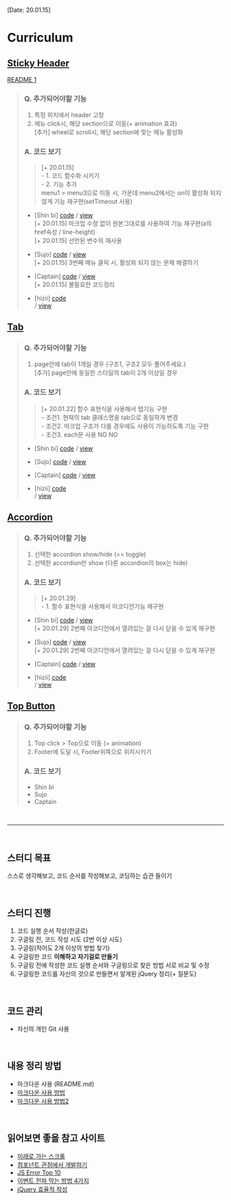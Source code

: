 [Date: 20.01.15]

# Curriculum
## [Sticky Header](https://kwoneunju.github.io/js-study-200120/Sticky-Header/stickyHeader.html)
[README 1](https://kwoneunju.github.io/js-study-200120/Sticky-Header)
> ### Q. 추가되어야할 기능
> 1. 특정 위치에서 header 고정
> 2. 메뉴 click시, 해당 section으로 이동(+ animation 효과)<br>
> [추가] wheel로 scroll시, 해당 section에 맞는 메뉴 활성화
> 
> ### A. 코드 보기
>> [+ 20.01.15] <br>
>>     - 1. 코드 함수화 시키기<br>
>>     - 2. 기능 추가<br>
>>      menu1 > menu3으로 이동 시, 가운데 menu2에서는 on이 활성화 되지 않게 기능 재구현(setTimeout 사용)
>
> * [Shin bi] [code](https://github.com/now-rainism/2020-study-jQuery/tree/master/Sticky-Header)
    / [view](https://now-rainism.github.io/2020-study-jQuery/Sticky-Header/stickyHeader.html)<br>
    [+ 20.01.15] 마크업 수정 없이 원본그대로를 사용하여 기능 재구현(a의 href속성 / line-height)<br>
    [+ 20.01.15] 선언된 변수의 재사용<br>
>    
> * [Sujo] [code](https://github.com/sujo2/2020_uidev1_study/tree/master/Sticky-Header)
    / [view](https://sujo2.github.io/2020_uidev1_study/Sticky-Header/stickyHeader.html)<br>
    [+ 20.01.15] 3번째 메뉴 클릭 시, 활성화 되지 않는 문제 해결하기<br>
>
> * [Captain] [code](https://github.com/yun007/UI_team_jQuery_study/blob/gh-pages/Sticky-Header/stickyHeader.html)
    / [view](https://yun007.github.io/UI_team_jQuery_study/Sticky-Header/stickyHeader.html)<br>
    [+ 20.01.15] 불필요한 코드정리<br>
> 
> * [hizii] [code](https://github.com/hizii/script-ui/tree/master/Sticky-Header)<br>
    / [view](https://hizii.github.io/script-ui/Sticky-Header/stickyHeader.html)


## [Tab](https://kwoneunju.github.io/js-study-200120/Tab/tab.html)
> ### Q. 추가되어야할 기능
> 1. page안에 tab이 1개일 경우 (구조1, 구조2 모두 풀어주세요.)<br>
> [추가] page안에 동일한 스타일의 tab이 2개 이상일 경우
> 
> ### A. 코드 보기
>> [+ 20.01.22] 함수 표현식을 사용해서 탭기능 구현<br>
>>     - 조건1. 현재의 tab 클래스명을 tab으로 동일하게 변경<br>
>>     - 조건2. 마크업 구조가 다를 경우에도 사용이 가능하도록 기능 구현<br>
>>     - 조건3. each문 사용 NO NO<br>
> * [Shin bi] [code](https://github.com/now-rainism/2020-study-jQuery/tree/master/Tab)
    / [view](https://now-rainism.github.io/2020-study-jQuery/Tab/tab.html)<br>
>    
> * [Sujo] [code](https://github.com/sujo2/2020_uidev1_study/tree/master/Tab)
    / [view](https://sujo2.github.io/2020_uidev1_study/Tab/tab.html)<br>
>    
> * [Captain] [code](https://github.com/yun007/UI_team_jQuery_study/blob/gh-pages/js/tab.js)
    / [view](https://yun007.github.io/UI_team_jQuery_study/tab.html)<br>
> 
> * [hizii] [code](https://github.com/hizii/script-ui/tree/master/Tab)<br>
    / [view](https://hizii.github.io/script-ui/Accordion/accordion.html)

    

## [Accordion](https://kwoneunju.github.io/js-study-200120/Accordion/accordion.html)
> ### Q. 추가되어야할 기능
> 1. 선택한 accordion show/hide (== toggle)
> 2. 선택한 accordion만 show (다른 accordion의 box는 hide)
>
> ### A. 코드 보기
>> [+ 20.01.29] <br>
>>     - 1. 함수 표현식을 사용해서 아코디언기능 재구현<br>
> * [Shin bi] [code](https://github.com/now-rainism/2020-study-jQuery/tree/master/Accordion)
    / [view](https://now-rainism.github.io/2020-study-jQuery/Accordion/accordion.html)<br>
    [+ 20.01.29] 2번째 아코디언에서 열려있는 걸 다시 닫을 수 있게 재구현<br>
>
> * [Sujo] [code](https://github.com/sujo2/2020_uidev1_study/tree/master/Accordion)
    / [view](https://sujo2.github.io/2020_uidev1_study/Accordion/accordion.html)<br>
    [+ 20.01.29] 2번째 아코디언에서 열려있는 걸 다시 닫을 수 있게 재구현<br>
>
> * [Captain] [code](https://github.com/yun007/UI_team_jQuery_study/blob/gh-pages/accordion.html)
    / [view](accordion.html)
> 
> * [hizii] [code](https://github.com/hizii/script-ui/tree/master/Accordion)<br>
    / [view](https://hizii.github.io/script-ui/Sticky-Header/stickyHeader.html)

## [Top Button](https://kwoneunju.github.io/js-study-200120/Top-Button/topButton.html)
> ### Q. 추가되어야할 기능
> 1. Top click > Top으로 이동 (+ animation)
> 2. Footer에 도달 시, Footer위쪽으로 위치시키기
> 
> ### A. 코드 보기
> * Shin bi
> * Sujo
> * Captain

<br>

***

<br>

## 스터디 목표
스스로 생각해보고, 코드 순서를 작성해보고, 코딩하는 습관 들이기

<br>

## 스터디 진행
1. 코드 실행 순서 작성(한글로)
2. 구글링 전, 코드 작성 시도 (2번 이상 시도)
3. 구글링(적어도 2개 이상의 방법 찾기)
4. 구글링한 코드 **이해하고 자기걸로 만들기**
5. 구글링 전에 작성한 코드 실행 순서와 구글링으로 찾은 방법 서로 비교 및 수정
6. 구글링한 코드를 자신의 것으로 만들면서 알게된 jQuery 정리(+ 질문도)

<br>

## 코드 관리
* 자신의 개인 Git 사용

<br>

## 내용 정리 방법
* 마크다운 사용 (README.md)
* [마크다운 사용 방법](https://gist.github.com/ihoneymon/652be052a0727ad59601)
* [마크다운 사용 방법2](https://github.com/roamgom/About_Markdown)

<br>

## 읽어보면 좋을 참고 사이트
* [미래로 가는 스크롤](https://spilist.github.io/2018/05/11/scroll-to-the-future)
* [컴포넌트 관점에서 개발하기](https://www.slideshare.net/UyeongJu/ss-77857699)
* [JS Error Top 10](https://blog.meeta.io/10)
* [이벤트 전파 막는 방법 4가지](https://programmingsummaries.tistory.com/313)
* [jQuery 효율적 작성](https://webclub.tistory.com/142)